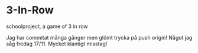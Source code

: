# 3-In-Row
schoolproject, a game of 3 in row

Jag har commitat många gånger men glömt trycka på push origin! Något jag såg fredag 17/11. Mycket klantigt misstag!
